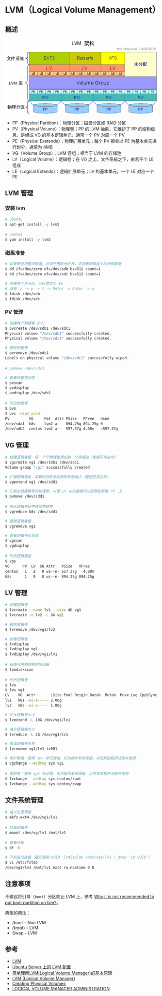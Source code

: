 # LVM（Logical Volume Management）

## 概述

![lvm](../.images/lvm.png)

* PP（Physical Partition）：物理分区；磁盘分区或 RAID 分区
* PV（Physical Volume）：物理卷；PP 的 LVM 抽象，它维护了 PP 的结构信息，是组成 VG 的基本逻辑单元，通常一个 PV 对应一个 PV
* PE（Physical Exetends）：物理扩展单元；每个 PV 都会以 PE 为基本单元进行划分，通常为 4MB
* VG（Volume Group）：LVM 卷组；相当于 LVM 的存储池
* LV（Logical Volume）：逻辑卷；在 VG 之上，文件系统之下，由若干个 LE 组成
* LE（Logical Extends）：逻辑扩展单元；LV 的基本单元，一个 LE 对应一个 PE

## LVM 管理

### 安装 lvm

```bash
# ubuntu
$ apt-get install -y lvm2

# centos
$ yum install -y lvm2
```

### 磁盘准备

```bash
# 如果是使用整块磁盘，必须先擦除分区表，这将删除磁盘上的所有数据
$ dd if=/dev/zero of=/dev/sdb bs=512 count=1
$ dd if=/dev/zero of=/dev/sdc bs=512 count=1
```

```bash
# 创建两个主分区，分区类型为 8e
# 流程：n -> p -> 1 -> Enter -> Enter -> w
$ fdisk /dev/sdb
$ fdisk /dev/sdc
```

### PV 管理

```bash
# 创建两个物理卷（PV）
$ pvcreate /dev/sdb1 /dev/sdc1
Physical volume "/dev/sdb1" successfully created.
Physical volume "/dev/sdc1" successfully created.
```

```bash
# 删除物理卷
$ pvremove /dev/sdc1
Labels on physical volume "/dev/sdc1" successfully wiped.

# pvmove /dev/sdc1
```

```bash
# 查看物理卷状态
$ pvscan
$ pvdisplay
$ pvdisplay /dev/sdb1

# 列出物理卷
$ pvs
$ pvs -o+pv_used
PV         VG     Fmt  Attr PSize   PFree   Used
/dev/sda1  k8s    lvm2 a--  894.25g 894.25g 0
/dev/sdb2  centos lvm2 a--  557.37g 4.00m   <557.37g
```

## VG 管理

```bash
# 创建逻辑卷组：将一个个物理卷添加到一个存储池（卷组不存在时）
$ vgcreate vg1 /dev/sdb1 /dev/sdc1
Volume group "vg1" successfully created
```

```bash
# 扩展逻辑卷组：将新的分区添加到现有卷组中（卷组已存在时）
$ vgextend vg1 /dev/sdd1
```

```bash
# 先移出想要移除的物理卷，以便 LV 中的数据可以迁移到其他 PV　上
$ pvmove /dev/sdd1

# 再从逻辑卷组中移除物理卷
$ vgreduce k8s /dev/sdd1
```

```bash
# 删除逻辑卷组
$ vgremove vg1
```

```bash
# 查看逻辑卷组状态
$ vgscan
$ vgdisplay

# 列出逻辑卷组
$ vgs
VG      PV  LV  SN Attr   VSize   VFree
centos   1   2   0 wz--n- 557.37g   4.00m
k8s      1   0   0 wz--n- 894.25g 894.25g
```

## LV 管理

```bash
# 创建逻辑卷
$ lvcreate --name lv1 --size 4G vg1
$ lvcreate -n lv2 -L 8G vg1
```

```bash
# 删除逻辑卷
$ lvremove /dev/vg1/lv2
```

```bash
# 查看逻辑卷
$ lvdisplay
$ lvdisplay vg1
$ lvdisplay /dev/vg1/lv1

# 扫描可用物理卷的块设备
$ lvmdiskscan

# 列出逻辑卷
$ lvs
$ lvs vg1
LV    VG  Attr       LSize Pool Origin Data%  Meta%  Move Log Cpy%Sync Convert
lv1   k8s -wi-a----- 2.00g
lv2   k8s -wi-a----- 1.00g
```

```bash
# 扩大逻辑卷大小
$ lvextend -L 10G /dev/vg1/lv1
```

```bash
# 减少逻辑卷大小
$ lvreduce -L 2G /dev/vg1/lv1
```

```bash
# 修改逻辑卷名称
$ lvrename vg1/lv1 lv001
```

```bash
# 保护卷组：使用 sys 标记卷组，仅为操作系统保留，以防其他程序注册并使用
$ vgchange --addtag sys vg1

# 保护卷：使用 sys 标记卷，仅为操作系统保留，以防其他程序注册并使用
$ lvchange --addtag sys centos/root
$ lvchange --addtag sys centos/swap
```

## 文件系统管理

```bash
# 格式化逻辑卷
$ mkfs.ext4 /dev/vg1/lv1

# 挂载逻辑卷
$ mount /dev/vg/lv1 /mnt/lv1

# 查看挂载
$ df -h
```

```bash
# 开机自动挂载（最好使用 UUID：lvdisplay /dev/vg1/lv1 | grep 'LV UUID'）
$ vi /etc/fstab
/dev/vg1/lv1 /mnt/lv1 ext4 rw,noatime 0 0
```

## 注意事项

不建议将引导（`boot`）分区防止 LVM 上，参考 [Why it is not recommended to put boot partition on lvm?](https://unix.stackexchange.com/questions/199586/why-it-is-not-recommended-to-put-boot-partition-on-lvm)。

典型的用法：

* /boot – Non LVM
* /(root) – LVM
* Swap – LVM

## 参考

* [LVM](https://wiki.archlinux.org/index.php/LVM_(%E7%AE%80%E4%BD%93%E4%B8%AD%E6%96%87))
* [Ubuntu Server 上的 LVM 配置](http://www.cnblogs.com/yasmi/articles/4835644.html)
* [简单理解LVM(Logical Volume Manager)的基本原理](https://blog.csdn.net/ustc_dylan/article/details/7878284)
* [LVM (Logical Volume Manager)](https://www.centos.org/docs/5/html/Deployment_Guide-en-US/ch-lvm.html)
* [Creating Physical Volumes](https://www.centos.org/docs/5/html/Cluster_Logical_Volume_Manager/physvol_create.html)
* [LOGICAL VOLUME MANAGER ADMINISTRATION](https://access.redhat.com/documentation/en-us/red_hat_enterprise_linux/5/html/logical_volume_manager_administration/)